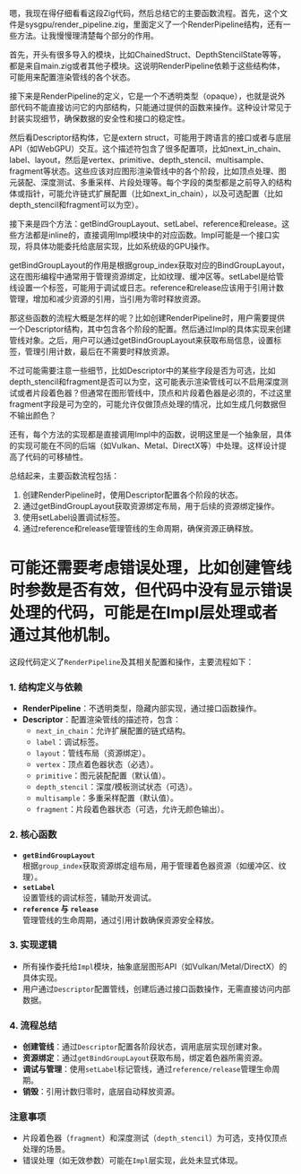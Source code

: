 嗯，我现在得仔细看看这段Zig代码，然后总结它的主要函数流程。首先，这个文件是sysgpu/render_pipeline.zig，里面定义了一个RenderPipeline结构，还有一些方法。让我慢慢理清楚每个部分的作用。

首先，开头有很多导入的模块，比如ChainedStruct、DepthStencilState等等，都是来自main.zig或者其他子模块。这说明RenderPipeline依赖于这些结构体，可能用来配置渲染管线的各个状态。

接下来是RenderPipeline的定义，它是一个不透明类型（opaque），也就是说外部代码不能直接访问它的内部结构，只能通过提供的函数来操作。这种设计常见于封装实现细节，确保数据的安全性和接口的稳定性。

然后看Descriptor结构体，它是extern struct，可能用于跨语言的接口或者与底层API（如WebGPU）交互。这个描述符包含了很多配置项，比如next_in_chain、label、layout，然后是vertex、primitive、depth_stencil、multisample、fragment等状态。这些应该对应图形渲染管线中的各个阶段，比如顶点处理、图元装配、深度测试、多重采样、片段处理等。每个字段的类型都是之前导入的结构体或指针，可能允许链式扩展配置（比如next_in_chain），以及可选配置（比如depth_stencil和fragment可以为空）。

接下来是四个方法：getBindGroupLayout、setLabel、reference和release。这些方法都是inline的，直接调用Impl模块中的对应函数。Impl可能是一个接口实现，将具体功能委托给底层实现，比如系统级的GPU操作。

getBindGroupLayout的作用是根据group_index获取对应的BindGroupLayout，这在图形编程中通常用于管理资源绑定，比如纹理、缓冲区等。setLabel是给管线设置一个标签，可能用于调试或日志。reference和release应该用于引用计数管理，增加和减少资源的引用，当引用为零时释放资源。

那这些函数的流程大概是怎样的呢？比如创建RenderPipeline时，用户需要提供一个Descriptor结构，其中包含各个阶段的配置。然后通过Impl的具体实现来创建管线对象。之后，用户可以通过getBindGroupLayout来获取布局信息，设置标签，管理引用计数，最后在不需要时释放资源。

不过可能需要注意一些细节，比如Descriptor中的某些字段是否为可选，比如depth_stencil和fragment是否可以为空，这可能表示渲染管线可以不启用深度测试或者片段着色器？但通常在图形管线中，顶点和片段着色器是必须的，不过这里fragment字段是可为空的，可能允许仅做顶点处理的情况，比如生成几何数据但不输出颜色？

还有，每个方法的实现都是直接调用Impl中的函数，说明这里是一个抽象层，具体的实现可能在不同的后端（如Vulkan、Metal、DirectX等）中处理。这样设计提高了代码的可移植性。

总结起来，主要函数流程包括：

1. 创建RenderPipeline时，使用Descriptor配置各个阶段的状态。
2. 通过getBindGroupLayout获取资源绑定布局，用于后续的资源绑定操作。
3. 使用setLabel设置调试标签。
4. 通过reference和release管理管线的生命周期，确保资源正确释放。

可能还需要考虑错误处理，比如创建管线时参数是否有效，但代码中没有显示错误处理的代码，可能是在Impl层处理或者通过其他机制。
================================================
这段代码定义了`RenderPipeline`及其相关配置和操作，主要流程如下：

### 1. **结构定义与依赖**
   - **RenderPipeline**：不透明类型，隐藏内部实现，通过接口函数操作。
   - **Descriptor**：配置渲染管线的描述符，包含：
     - `next_in_chain`：允许扩展配置的链式结构。
     - `label`：调试标签。
     - `layout`：管线布局（资源绑定）。
     - `vertex`：顶点着色器状态（必选）。
     - `primitive`：图元装配配置（默认值）。
     - `depth_stencil`：深度/模板测试状态（可选）。
     - `multisample`：多重采样配置（默认值）。
     - `fragment`：片段着色器状态（可选，允许无颜色输出）。

### 2. **核心函数**
   - **`getBindGroupLayout`**  
     根据`group_index`获取资源绑定组布局，用于管理着色器资源（如缓冲区、纹理）。
   - **`setLabel`**  
     设置管线的调试标签，辅助开发调试。
   - **`reference` 与 `release`**  
     管理管线的生命周期，通过引用计数确保资源安全释放。

### 3. **实现逻辑**
   - 所有操作委托给`Impl`模块，抽象底层图形API（如Vulkan/Metal/DirectX）的具体实现。
   - 用户通过`Descriptor`配置管线，创建后通过接口函数操作，无需直接访问内部数据。

### 4. **流程总结**
   - **创建管线**：通过`Descriptor`配置各阶段状态，调用底层实现创建对象。
   - **资源绑定**：通过`getBindGroupLayout`获取布局，绑定着色器所需资源。
   - **调试与管理**：使用`setLabel`标记管线，通过`reference/release`管理生命周期。
   - **销毁**：引用计数归零时，底层自动释放资源。

### 注意事项
   - 片段着色器（`fragment`）和深度测试（`depth_stencil`）为可选，支持仅顶点处理的场景。
   - 错误处理（如无效参数）可能在`Impl`层实现，此处未显式体现。